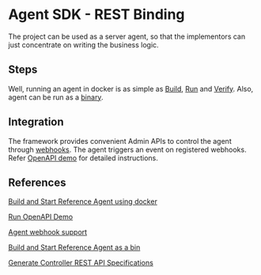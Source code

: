 # Agent SDK - REST Binding

The project can be used as a server agent, so that the implementors can just concentrate on writing the business logic.

## Steps
Well, running an agent in docker is as simple as [Build](agent_docker.md), [Run](agent_docker.md) and [Verify](openapi_demo.md). Also, agent can be run as a [binary](agent_cli.md). 

## Integration
The framework provides convenient Admin APIs to control the agent through [webhooks](agent_webhook.md). The agent triggers an event on registered webhooks. Refer [OpenAPI demo](openapi_demo.md) for detailed instructions.

## References
[Build and Start Reference Agent using docker](agent_docker.md)

[Run OpenAPI Demo](openapi_demo.md)

[Agent webhook support](agent_webhook.md)

[Build and Start Reference Agent as a bin](agent_cli.md)

[Generate Controller REST API Specifications](openapi_spec.md)

